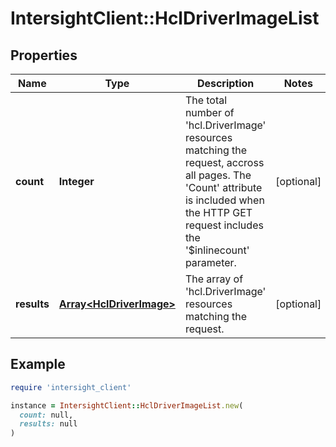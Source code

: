 # IntersightClient::HclDriverImageList

## Properties

| Name | Type | Description | Notes |
| ---- | ---- | ----------- | ----- |
| **count** | **Integer** | The total number of &#39;hcl.DriverImage&#39; resources matching the request, accross all pages. The &#39;Count&#39; attribute is included when the HTTP GET request includes the &#39;$inlinecount&#39; parameter. | [optional] |
| **results** | [**Array&lt;HclDriverImage&gt;**](HclDriverImage.md) | The array of &#39;hcl.DriverImage&#39; resources matching the request. | [optional] |

## Example

```ruby
require 'intersight_client'

instance = IntersightClient::HclDriverImageList.new(
  count: null,
  results: null
)
```

